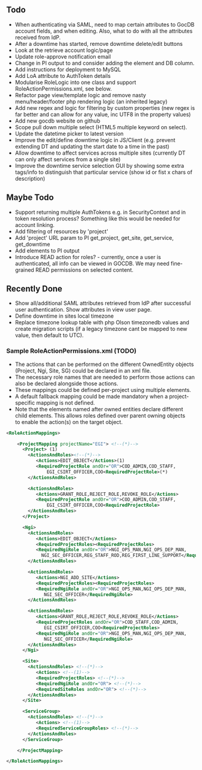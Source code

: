 
## Todo
* When authenticating via SAML, need to map certain attributes to GocDB account
  fields, and when editing. Also, what to do with all the attributes received from IdP. 
* After a downtime has started, remove downtime delete/edit buttons
* Look at the retrieve account logic/page 
* Update role-approve notification email 
* Change <CERTDN> in PI output to <PRINCIPAL> and consider adding the 
  <AuthenticationRealm> element and DB column. 
* Add instructions for deployment to MySQL 
* Add LoA attribute to AuthToken details  
* Modularise RoleLogic into one class and support RoleActionPermissions.xml, see below. 
* Refactor page view/template logic and remove nasty menu/header/footer php 
  rendering logic (an inherited legacy) 
* Add new regex and logic for filtering by custom properties (new regex is far
  better and can allow for any value, inc UTF8 in the property values) 
* Add new gocdb website on github
* Scope pull down multiple select (HTML5 multiple keyword on select).  
* Update the datetime picker to latest version 
* Improve the edit/define downtime logic in JS/Client (e.g. prevent extending DT 
  and updating the start date to a time in the past) 
* Allow downtime to affect services across multiple sites (currently DT 
  can only affect services from a single site) 
* Improve the downtime service selection GUI by showing some extra tags/info 
  to distinguish that particular service (show id or fist x chars of description)  

## Maybe Todo 
* Support returning multiple AuthTokens e.g. in SecurityContext and in 
  token resolution process? Something like this would be needed for account linking.  
* Add filtering of resources by 'project' 
* Add 'project' URL param to PI get_project, get_site, get_service, get_downtime
* Add <scopes> elements to PI output
* Introduce READ action for roles? - currently, once a user is authenticated, all info can 
  be viewed in GOCDB. We may need fine-grained READ permissions on selected content. 

## Recently Done
* Show all/additional SAML attributes retrieved from IdP after successful user 
  authentication. Show attributes in view user page.  
* Define downtime in sites local timezone 
* Replace timezone lookup table with php Olson timezonedb values and create 
  migration scripts (if a legacy timezone cant be mapped to new value, then 
  default to UTC). 

### Sample RoleActionPermissions.xml (TODO) 

* The actions that can be performed on the different OwnedEntity objects (Project, Ngi, Site, SG)
could be declared in an xml file. 
* The necessary role names that are needed to perform those actions can also be declared
alongside those actions. 
* These mappings could be defined per-project using multiple <ProjectMapping> elements. 
* A default fallback mapping could be made mandatory when a project-specific mapping is not defined. 
* Note that the elements named after owned entities declare different child 
<RequiredXXXRole> elements. This allows roles defined over parent owning objects  
to enable the action(s) on the target object. 
 
```xml
<RoleActionMappings>

    <ProjectMapping projectName="EGI"> <!--(*)-->
      <Project> (1)
        <ActionsAndRoles><!--(*)-->
           <Actions>EDIT_OBJECT</Actions>(1)
           <RequiredProjectRole andOr="OR">COD_ADMIN,COD_STAFF,
               EGI_CSIRT_OFFICER,COO<RequiredProjectRole>(*)
        </ActionsAndRoles>

        <ActionsAndRoles>
           <Actions>GRANT_ROLE,REJECT_ROLE,REVOKE_ROLE</Actions>
           <RequiredProjectRole andOr="OR">COD_ADMIN,COD_STAFF,
               EGI_CSIRT_OFFICER,COO<RequiredProjectRole>
        </ActionsAndRoles>
      </Project>

      <Ngi>
        <ActionsAndRoles>
           <Actions>EDIT_OBJECT</Actions>
           <RequiredProjectRoles><RequiredProjectRoles>
           <RequiredNgiRole andOr="OR">NGI_OPS_MAN,NGI_OPS_DEP_MAN,
             NGI_SEC_OFFICER,REG_STAFF_ROD,REG_FIRST_LINE_SUPPORT</RequiredNgiRole>
        </ActionsAndRoles>

        <ActionsAndRoles>
           <Actions>NGI_ADD_SITE</Actions>
           <RequiredProjectRoles><RequiredProjectRoles>
           <RequiredNgiRole andOr="OR">NGI_OPS_MAN,NGI_OPS_DEP_MAN,
              NGI_SEC_OFFICER</RequiredNgiRole>
        </ActionsAndRoles>

        <ActionsAndRoles>
           <Actions>GRANT_ROLE,REJECT_ROLE,REVOKE_ROLE</Actions>
           <RequiredProjectRoles andOr="OR">COD_STAFF,COD_ADMIN,
              EGI_CSIRT_OFFICER,COO<RequiredProjectRoles>
           <RequiredNgiRole andOr="OR">NGI_OPS_MAN,NGI_OPS_DEP_MAN,
              NGI_SEC_OFFICER</RequiredNgiRole>
        </ActionsAndRoles>
      </Ngi>

      <Site>
        <ActionsAndRoles> <!--(*)-->
           <Actions> <!--(1)-->
           <RequiredProjectRoles> <!--(*)-->
           <RequiredNgiRole andOr="OR"> <!--(*)-->
           <RequiredSiteRoles andOr="OR"> <!--(*)-->
        </ActionsAndRoles>
      </Site>

      <ServiceGroup>
        <ActionsAndRoles> <!--(*)-->
           <Actions> <!--(1)-->
           <RequiredServiceGroupRoles> <!--(*)-->
        </ActionsAndRoles>
      </ServiceGroup>

    </ProjectMapping>

</RoleActionMappings>
```
